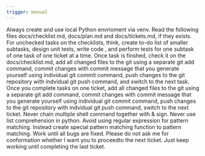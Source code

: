 ```yaml
---
trigger: manual
---
```

Always create and use local Python envrioment via venv. Read the following files docs/checklist.md, docs/plan.md and docs/tickets.md, if they exists. For unchecked tasks on the checklists, think, create to-do list of smaller subtasks, design unit tests, write code , and perform  tests for one subtask of one task of one ticket at a time. Once task is finshed, check it on the  docs/checklist.md, add all changed files to the git using a separate git add command, commit changes with commit message that you generate yourself using individual git commit command, push changes to the git repository with indvidual git push command, and switch to the next task. Once you complete tasks on one ticket, add all changed files to the git using a separate git add command, commit changes with commit message that you generate yourself using individual git commit command, push changes to the git repository with indvidual git push command, switch to the next ticket.  Never chain multiple shell command together with & sign. Never use list comprehension in python. Avoid using regular expression for pattern matching. Instead create special pattern matching function to pattern matching. Work until all bugs are fixed. Please do not ask me for conformation whether I want you to proceedto the next ticket. Just keep working until completing the last ticket. 